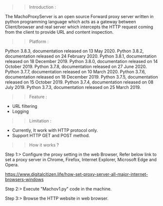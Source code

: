 >> Introduction :

The MachoProxyServer is an open source Forward proxy server written in python programming language which acts as a gateway between Client/browser and real server which intercepts the HTTP request coming from the client to provide URL and content inspection. 

>> Platform :

Python 3.8.3, documentation released on 13 May 2020.
Python 3.8.2, documentation released on 24 February 2020.
Python 3.8.1, documentation released on 18 December 2019.
Python 3.8.0, documentation released on 14 October 2019.
Python 3.7.8, documentation released on 27 June 2020.
Python 3.7.7, documentation released on 10 March 2020.
Python 3.7.6, documentation released on 18 December 2019.
Python 3.7.5, documentation released on 15 October 2019.
Python 3.7.4, documentation released on 08 July 2019.
Python 3.7.3, documentation released on 25 March 2019.

>> Feature :  

- URL filtering  
- Logging 

>> Limitation :

- Currently, It work with HTTP protocol only.  
- Support HTTP GET and POST method.

>> How it works ?
 

Step 1:> Configure the proxy setting in the web Browser, Refer below link to set a proxy server in Chrome, Firefox, Internet Explorer, Microsoft Edge and Opera.

https://www.digitalcitizen.life/how-set-proxy-server-all-major-internet-browsers-windows


Step 2:> Execute "Machov1.py" code in the machine. 


Step 3:> Browse the HTTP website in web browser.



